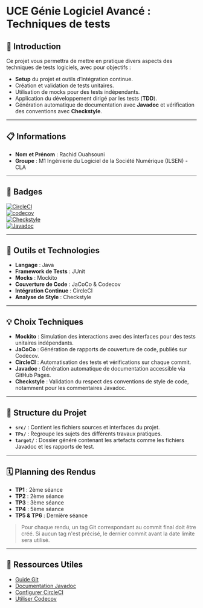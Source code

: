 # UCE Génie Logiciel Avancé : Techniques de tests

## 📝 Introduction

Ce projet vous permettra de mettre en pratique divers aspects des techniques de tests logiciels, avec pour objectifs :  
- **Setup** du projet et outils d’intégration continue.  
- Création et validation de tests unitaires.  
- Utilisation de mocks pour des tests indépendants.  
- Application du développement dirigé par les tests (**TDD**).  
- Génération automatique de documentation avec **Javadoc** et vérification des conventions avec **Checkstyle**.

---

## 📋 Informations

- **Nom et Prénom** : Rachid Ouahsouni  
- **Groupe** : M1 Ingénierie du Logiciel de la Société Numérique (ILSEN) - CLA  

---

## 🚀 Badges
[![CircleCI](https://circleci.com/gh/RachidOuahsouni/ceri-m1-techniques-de-test/tree/master.svg?style=svg&badge=large)](https://circleci.com/gh/RachidOuahsouni/ceri-m1-techniques-de-test/tree/master)  
[![codecov](https://codecov.io/gh/RachidOuahsouni/ceri-m1-techniques-de-test/graph/badge.svg?token=SJZTBVQ2OK)](https://codecov.io/gh/RachidOuahsouni/ceri-m1-techniques-de-test)  
[![Checkstyle](https://img.shields.io/badge/Checkstyle-Passing-green?style=for-the-badge&logo=checkstyle)](https://output.circle-artifacts.com/output/job/2ae974df-632e-409d-bd54-662989159dd3/artifacts/0/checkstyle-report)  
[![Javadoc](https://img.shields.io/badge/docs-Javadoc-blue?style=for-the-badge)](https://rachidouahsouni.github.io/ceri-m1-techniques-de-test/fr/univavignon/pokedex/api/package-summary.html)


---

## 🔧 Outils et Technologies

- **Langage** : Java  
- **Framework de Tests** : JUnit  
- **Mocks** : Mockito  
- **Couverture de Code** : JaCoCo & Codecov  
- **Intégration Continue** : CircleCI  
- **Analyse de Style** : Checkstyle  

---

## 💡 Choix Techniques

- **Mockito** : Simulation des interactions avec des interfaces pour des tests unitaires indépendants.  
- **JaCoCo** : Génération de rapports de couverture de code, publiés sur Codecov.  
- **CircleCI** : Automatisation des tests et vérifications sur chaque commit.  
- **Javadoc** : Génération automatique de documentation accessible via GitHub Pages.  
- **Checkstyle** : Validation du respect des conventions de style de code, notamment pour les commentaires Javadoc.  

---

## 📂 Structure du Projet

- **`src/`** : Contient les fichiers sources et interfaces du projet.  
- **`TPs/`** : Regroupe les sujets des différents travaux pratiques.  
- **`target/`** : Dossier généré contenant les artefacts comme les fichiers Javadoc et les rapports de test.  

---

## 🗓️ Planning des Rendus

- **TP1** : 2ème séance  
- **TP2** : 2ème séance  
- **TP3** : 3ème séance  
- **TP4** : 5ème séance  
- **TP5 & TP6** : Dernière séance  

> Pour chaque rendu, un tag Git correspondant au commit final doit être créé. Si aucun tag n'est précisé, le dernier commit avant la date limite sera utilisé.

---

## 📖 Ressources Utiles

- [Guide Git](http://rogerdudler.github.io/git-guide/)  
- [Documentation Javadoc](https://docs.oracle.com/javase/7/docs/technotes/tools/windows/javadoc.html)  
- [Configurer CircleCI](https://circleci.com/docs/)  
- [Utiliser Codecov](https://about.codecov.io/)  
